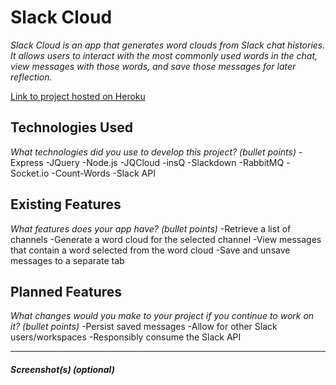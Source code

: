 # Slack Cloud

*Slack Cloud is an app that generates word clouds from Slack chat histories. It allows users to interact with the most commonly used words in the chat, view messages with those words, and save those messages for later reflection.*

[Link to project hosted on Heroku](https://polar-ridge-29301.herokuapp.com/)

## Technologies Used

*What technologies did you use to develop this project? (bullet points)*
-Express
-JQuery
-Node.js
-JQCloud
-insQ
-Slackdown
-RabbitMQ
-Socket.io
-Count-Words
-Slack API


## Existing Features

*What features does your app have? (bullet points)*
-Retrieve a list of channels
-Generate a word cloud for the selected channel
-View messages that contain a word selected from the word cloud
-Save and unsave messages to a separate tab


## Planned Features

*What changes would you make to your project if you continue to work on it? (bullet points)*
-Persist saved messages
-Allow for other Slack users/workspaces
-Responsibly consume the Slack API

---

##### Screenshot(s) (optional)